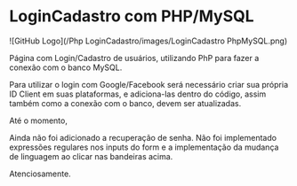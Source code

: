 # LoginCadastro com PHP/MySQL
 
 ![GitHub Logo](/Php LoginCadastro/images/LoginCadastro PhpMySQL.png)
 
Página com Login/Cadastro de usuários, utilizando PhP para fazer a conexão com o banco MySQL.

Para utilizar o login com Google/Facebook será necessário criar sua própria ID Client em suas plataformas, e adiciona-las dentro do código, assim também como a conexão com o banco, devem ser atualizadas.

Até o momento, 

Ainda não foi adicionado a recuperação de senha.
Não foi implementado expressões regulares nos inputs do form
e a implementação da mudança de linguagem ao clicar nas bandeiras acima.

Atenciosamente.





